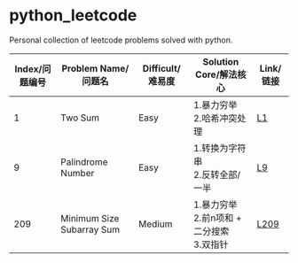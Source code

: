 # python_leetcode
Personal collection of leetcode problems solved with python.

|Index/问题编号|Problem Name/问题名|Difficult/难易度|Solution Core/解法核心|Link/链接|
|---|---|---|---|---|
|1|Two Sum|Easy|1.暴力穷举<br>2.哈希冲突处理|[L1](https://github.com/irasin/python_leetcode/blob/master/Two%20Sum.py)|
|9|Palindrome Number|Easy|1.转换为字符串<br>2.反转全部/一半|[L9](https://github.com/irasin/python_leetcode/blob/master/Palindrome%20Number.py)|
|209|Minimum Size Subarray Sum|Medium|1.暴力穷举<br>2.前n项和 + 二分搜索<br>3.双指针|[L209](https://github.com/irasin/python_leetcode/blob/master/Minimum%20Size%20Subarray%20Sum.py)|

